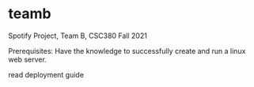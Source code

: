 # teamb
Spotify Project, Team B, CSC380 Fall 2021

Prerequisites: Have the knowledge to successfully create and run a linux web server.

read deployment guide
